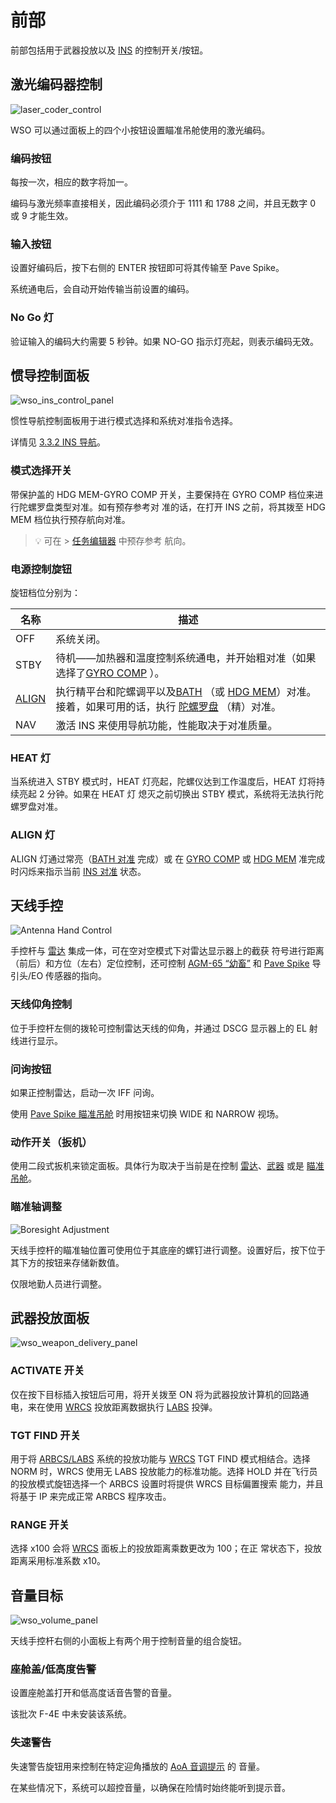 # 前部

前部包括用于武器投放以及 [INS](../../../systems/nav_com/ins.md) 的控制开关/按钮。

## 激光编码器控制

![laser_coder_control](../../../img/wso_laser_code_control.jpg)

WSO 可以通过面板上的四个小按钮设置瞄准吊舱使用的激光编码。

### 编码按钮

每按一次，相应的数字将加一。

编码与激光频率直接相关，因此编码必须介于 1111 和 1788 之间，并且无数字 0 或 9 才能生效。

### 输入按钮

设置好编码后，按下右侧的 ENTER 按钮即可将其传输至 Pave Spike。

系统通电后，会自动开始传输当前设置的编码。

### No Go 灯

验证输入的编码大约需要 5 秒钟。如果 NO-GO 指示灯亮起，则表示编码无效。

## 惯导控制面板

![wso_ins_control_panel](../../../img/wso_ins_panel.jpg)

惯性导航控制面板用于进行模式选择和系统对准指令选择。

详情见 [3.3.2 INS 导航](../../../systems/nav_com/ins.md)。

### 模式选择开关

带保护盖的 HDG MEM-GYRO COMP 开关，主要保持在 GYRO COMP 档位来进行陀螺罗盘类型对准。如有预存参考对
准的话，在打开 INS 之前，将其拨至 HDG MEM 档位执行预存航向对准。

> 💡 可在 > [任务编辑器](../../../dcs/mission_editor.md#ins-reference-alignment-stored) 中预存参考
> 航向。

### 电源控制旋钮

旋钮档位分别为：

| 名称                                                       | 描述                                                                                                                                                                                                                                                                                |
| ---------------------------------------------------------- | ----------------------------------------------------------------------------------------------------------------------------------------------------------------------------------------------------------------------------------------------------------------------------------- |
| OFF                                                        | 系统关闭。                                                                                                                                                                                                                                                                          |
| STBY                                                       | 待机——加热器和温度控制系统通电，并开始粗对准（如果选择了[GYRO COMP](../../../systems/nav_com/ins.md#gyrocompass-alignment) ）。                                                                                                                                                     |
| [ALIGN](../../../systems/nav_com/ins.md#alignment-options) | 执行精平台和陀螺调平以及[BATH](../../../systems/nav_com/ins.md#best-available-true-heading) （或 [HDG MEM](../../../systems/nav_com/ins.md#heading-memory-alignment)）对准。接着，如果可用的话，执行 [陀螺罗盘](../../../systems/nav_com/ins.md#gyrocompass-alignment) （精）对准。 |
| NAV                                                        | 激活 INS 来使用导航功能，性能取决于对准质量。                                                                                                                                                                                                                                       |

### HEAT 灯

当系统进入 STBY 模式时，HEAT 灯亮起，陀螺仪达到工作温度后，HEAT 灯将持续亮起 2 分钟。如果在 HEAT 灯
熄灭之前切换出 STBY 模式，系统将无法执行陀螺罗盘对准。

### ALIGN 灯

ALIGN 灯通过常亮（[BATH 对准](../../../systems/nav_com/ins.md#best-available-true-heading) 完成）或
在 [GYRO COMP](../../../systems/nav_com/ins.md#gyrocompass-alignment) 或
[HDG MEM](../../../systems/nav_com/ins.md#heading-memory-alignment) 准完成时闪烁来指示当前
[INS 对准](../../../systems/nav_com/ins.md#alignment-options) 状态。

## 天线手控

![Antenna Hand Control](../../../img/wso_antenna_hand_control.jpg)

手控杆与 [雷达](../../../systems/radar/overview.md) 集成一体，可在空对空模式下对雷达显示器上的截获
符号进行距离（前后）和方位（左右）定位控制，还可控制
[AGM-65 “幼畜”](../../../stores/air_to_ground/missiles/maverick.md) 和
[Pave Spike](../../../systems/weapon_systems/pave_spike/overview.md) 导引头/EO 传感器的指向。

### 天线仰角控制

位于手控杆左侧的拨轮可控制雷达天线的仰角，并通过 DSCG 显示器上的 EL 射线进行显示。

### 问询按钮

如果正控制雷达，启动一次 IFF 问询。

使用 [Pave Spike 瞄准吊舱](../../../systems/weapon_systems/pave_spike/overview.md) 时用按钮来切换
WIDE 和 NARROW 视场。

### 动作开关（扳机）

使用二段式扳机来锁定面板。具体行为取决于当前是在控制
[雷达](../../../systems/radar/overview.md)、[武器](../../../stores/overview.md) 或是
[瞄准吊舱](../../../systems/weapon_systems/pave_spike/overview.md)。

### 瞄准轴调整

![Boresight Adjustment](../../../img/wso_boresight_adjust.jpg)

天线手控杆的瞄准轴位置可使用位于其底座的螺钉进行调整。设置好后，按下位于其下方的按钮来存储新数值。

仅限地勤人员进行调整。

## 武器投放面板

![wso_weapon_delivery_panel](../../../img/wso_weapon_delivery_panel.jpg)

### ACTIVATE 开关

仅在按下目标插入按钮后可用，将开关拨至 ON 将为武器投放计算机的回路通电，来在使用
[WRCS](../../../systems/weapon_systems/wrcs.md) 投放距离数据执行
[LABS](../../../systems/weapon_systems/arbcs.md) 投弹。

### TGT FIND 开关

用于将 [ARBCS/LABS](../../../systems/weapon_systems/arbcs.md) 系统的投放功能与
[WRCS](../../../systems/weapon_systems/wrcs.md) TGT FIND 模式相结合。选择 NORM 时，WRCS 使用无 LABS
投放能力的标准功能。选择 HOLD 并在飞行员的投放模式旋钮选择一个 ARBCS 设置时将提供 WRCS 目标偏置搜索
能力，并且将基于 IP 来完成正常 ARBCS 程序攻击。

### RANGE 开关

选择 x100 会将 [WRCS](../../../systems/weapon_systems/wrcs.md) 面板上的投放距离乘数更改为 100；在正
常状态下，投放距离采用标准系数 x10。

## 音量目标

![wso_volume_panel](../../../img/wso_volume_panel.jpg)

天线手控杆右侧的小面板上有两个用于控制音量的组合旋钮。

### 座舱盖/低高度告警

设置座舱盖打开和低高度话音告警的音量。

该批次 F-4E 中未安装该系统。

### 失速警告

失速警告旋钮用来控制在特定迎角播放的
[AoA 音调提示](../../../systems/flight_controls_gear/flight_controls.md#stall-warning-vibrator) 的
音量。

在某些情况下，系统可以超控音量，以确保在险情时始终能听到提示音。
